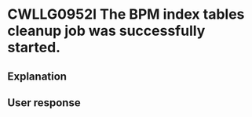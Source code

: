 # CWLLG0952I The BPM index tables cleanup job was successfully started.

## Explanation

## User response
